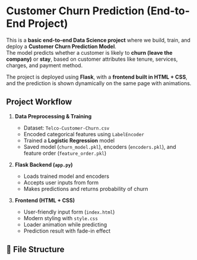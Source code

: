 # Customer Churn Prediction (End-to-End Project)

This is a **basic end-to-end Data Science project** where we build, train, and deploy a **Customer Churn Prediction Model**.  
The model predicts whether a customer is likely to **churn (leave the company)** or **stay**, based on customer attributes like tenure, services, charges, and payment method.

The project is deployed using **Flask**, with a **frontend built in HTML + CSS**, and the prediction is shown dynamically on the same page with animations.


## Project Workflow

1. **Data Preprocessing & Training**
   - Dataset: `Telco-Customer-Churn.csv`
   - Encoded categorical features using `LabelEncoder`
   - Trained a **Logistic Regression** model
   - Saved model (`churn_model.pkl`), encoders (`encoders.pkl`), and feature order (`feature_order.pkl`)

2. **Flask Backend (`app.py`)**
   - Loads trained model and encoders
   - Accepts user inputs from form
   - Makes predictions and returns probability of churn

3. **Frontend (HTML + CSS)**
   - User-friendly input form (`index.html`)
   - Modern styling with `style.css`
   - Loader animation while predicting
   - Prediction result with fade-in effect

## 📂 File Structure

